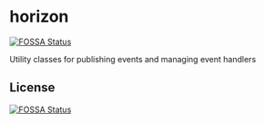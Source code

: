 # horizon
[![FOSSA Status](https://app.fossa.io/api/projects/git%2Bgithub.com%2FduckAsteroid%2Fhorizon.svg?type=shield)](https://app.fossa.io/projects/git%2Bgithub.com%2FduckAsteroid%2Fhorizon?ref=badge_shield)

Utility classes for publishing events and managing event handlers


## License
[![FOSSA Status](https://app.fossa.io/api/projects/git%2Bgithub.com%2FduckAsteroid%2Fhorizon.svg?type=large)](https://app.fossa.io/projects/git%2Bgithub.com%2FduckAsteroid%2Fhorizon?ref=badge_large)